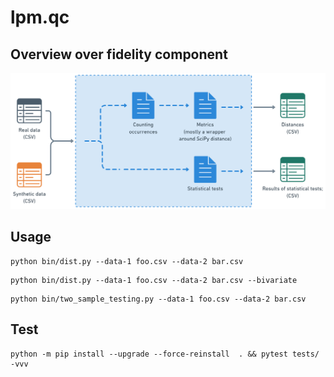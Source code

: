 # lpm.qc

## Overview over fidelity component

![schematic](images/fidelity-schematic.png)

## Usage


```shell
python bin/dist.py --data-1 foo.csv --data-2 bar.csv
```

```shell
python bin/dist.py --data-1 foo.csv --data-2 bar.csv --bivariate
```

```shell
python bin/two_sample_testing.py --data-1 foo.csv --data-2 bar.csv 
```

## Test

```shell
python -m pip install --upgrade --force-reinstall  . && pytest tests/ -vvv
```
